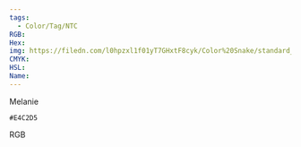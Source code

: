 ```yaml
---
tags:
  - Color/Tag/NTC
RGB:
Hex:
img: https://filedn.com/l0hpzxl1f01yT7GHxtF8cyk/Color%20Snake/standard_csv_to_svg//E4C2D5.svg
CMYK:
HSL:
Name:
---
```

Melanie
```palette
#E4C2D5
```
RGB
